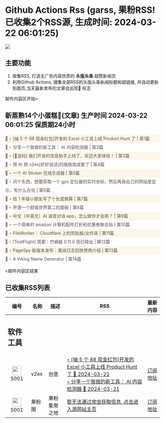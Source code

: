 # Github Actions Rss (garss, 果粉RSS! 已收集2个RSS源, 生成时间: 2024-03-22 06:01:25)

![](https://cdn.jsdelivr.net/gh/xinkeji/garss/_media/ga-rss.png)



## 主要功能
1. 收集RSS, 打造无广告内容优质的 **头版头条** 超赞新闻页
2. 利用Github Actions, 搜集全部RSS的头版头条新闻标题和超链接, 并自动更新到首页,当天最新发布的文章会出现🌈 标志

邮件内容区开始>
<h2>新蒸熟14个小蛋糕🍰(文章) 生产时间 2024-03-22 06:01:25 保质期24小时</h2>

<div style='line-height:3;background-color:#FAF6EA;' ><a href='https://www.v2ex.com/t/1025770#reply107' style="line-height:2;text-decoration:none;display:block;color:#584D49;">🌈 ‣ [抽 5 个 88 现金红包]开发的 Excel 小工具上线 Product Hunt 了 | 第1篇</a></div><div style='line-height:3;' ><a href='https://www.v2ex.com/t/1025888#reply4' style="line-height:2;text-decoration:none;display:block;color:#584D49;">🌈 ‣ 分享一个我做的新工具： AI 内容检测器 | 第2篇</a></div><div style='line-height:3;background-color:#FAF6EA;' ><a href='https://www.v2ex.com/t/1025672#reply95' style="line-height:2;text-decoration:none;display:block;color:#584D49;">🌈 ‣ [🎁送码] 我们开发的信息助手上线了，欢迎大家体验！ | 第3篇</a></div><div style='line-height:3;' ><a href='https://www.v2ex.com/t/1025708#reply63' style="line-height:2;text-decoration:none;display:block;color:#584D49;">🌈 ‣ 用 AI 把 v2ex[好好说话]的版规改成歌了 | 第4篇</a></div><div style='line-height:3;background-color:#FAF6EA;' ><a href='https://www.v2ex.com/t/1025674#reply10' style="line-height:2;text-decoration:none;display:block;color:#584D49;">🌈 ‣ 一个 AI Sticker 在线生成器 | 第5篇</a></div><div style='line-height:3;' ><a href='https://www.v2ex.com/t/1025615#reply14' style="line-height:2;text-decoration:none;display:block;color:#584D49;">🌈 ‣ 问个东西，想要获取一个 gps 定位器的实时坐标，然后再我自己的网站里显示，有什么办法 | 第6篇</a></div><div style='line-height:3;background-color:#FAF6EA;' ><a href='https://www.v2ex.com/t/1025882#reply0' style="line-height:2;text-decoration:none;display:block;color:#584D49;">🌈 ‣ 给 1 年级小朋友写了个长度换算 | 第7篇</a></div><div style='line-height:3;' ><a href='https://www.v2ex.com/t/1025698#reply10' style="line-height:2;text-decoration:none;display:block;color:#584D49;">🌈 ‣ 开源一个颜值世界第二的面板 | 第8篇</a></div><div style='line-height:3;background-color:#FAF6EA;' ><a href='https://www.v2ex.com/t/1025832#reply2' style="line-height:2;text-decoration:none;display:block;color:#584D49;">🌈 ‣ 中文（中英文）AI 语音对话 app，怎么做你才会用？ | 第9篇</a></div><div style='line-height:3;' ><a href='https://www.v2ex.com/t/1025734#reply0' style="line-height:2;text-decoration:none;display:block;color:#584D49;">🌈 ‣ 一个简单的 amazon 计算机配件打折和优惠券聚合站 | 第10篇</a></div><div style='line-height:3;background-color:#FAF6EA;' ><a href='https://www.v2ex.com/t/1025723#reply0' style="line-height:2;text-decoration:none;display:block;color:#584D49;">🌈 ‣ FileWorker： Cloudflare 上的剪贴板/文件床 | 第11篇</a></div><div style='line-height:3;' ><a href='https://www.v2ex.com/t/1025650#reply4' style="line-height:2;text-decoration:none;display:block;color:#584D49;">🌈 ‣ [TestFlight] 周更：竹蜻蜓 0.11.0 现已释出 | 第12篇</a></div><div style='line-height:3;background-color:#FAF6EA;' ><a href='https://www.v2ex.com/t/1025614#reply0' style="line-height:2;text-decoration:none;display:block;color:#584D49;">🌈 ‣ PageSpy 新版本发布：离线日志回放使用介绍 | 第13篇</a></div><div style='line-height:3;' ><a href='https://www.v2ex.com/t/1025604#reply2' style="line-height:2;text-decoration:none;display:block;color:#584D49;">🌈 ‣ A Viking Name Generator | 第14篇</a></div>

<邮件内容区结束

## 已收集RSS列表

| 编号 | 名称 | 描述 | RSS | 最新内容 |
| --- | --- | --- | --- | --- |
| <h2 id="软件工具">软件工具</h2> |  |   |  |  |
| <div id="S001" style="text-align: center;"><img src="https://cdn.jsdelivr.net/gh/zhaoolee/garss/_media/favicon/S001.png" width="30px" style="width:30px;height: auto;"/><br><span>S001</span></div> | v2ex | 创意 | [‣ \[抽 5 个 88 现金红包\]开发的 Excel 小工具上线 Product Hunt 了 🌈 2024-03-21](https://www.v2ex.com/t/1025770#reply107)<br/>[‣ 分享一个我做的新工具： AI 内容检测器 🌈 2024-03-21](https://www.v2ex.com/t/1025888#reply4) | [订阅地址](https://www.v2ex.com/feed/tab/creative.xml) |
| <div id="S001" style="text-align: center;"><img src="https://cdn.jsdelivr.net/gh/zhaoolee/garss/_media/favicon/S001.png" width="30px" style="width:30px;height: auto;"/><br><span>S001</span></div> | 果粉圈 | 果粉集聚之地 | [暂无法通过爬虫获取信息, 点击进入源网站主页](https://g0f.cn) | [订阅地址](https://g0f.cn/rss.xml) |



